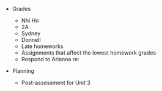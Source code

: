  * Grades
   - Nhi Ho
   - 2A
   - Sydney
   - Donnell
   - Late homeworks
   - Assignments that affect the lowest homework grades
   - Respond to Arianna re: 

 * Planning
   - Post-assessment for Unit 3
